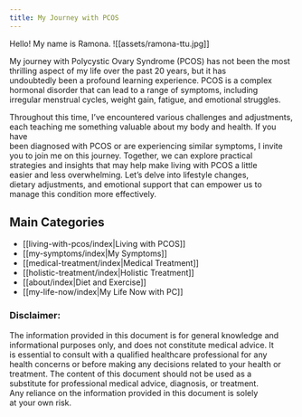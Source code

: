 ```yaml
---
title: My Journey with PCOS
---
```

Hello! My name is Ramona. ![[assets/ramona-ttu.jpg]]

My journey with Polycystic Ovary Syndrome (PCOS) has not been the most  
thrilling aspect of my life over the past 20 years, but it has  
undoubtedly been a profound learning experience. PCOS is a complex  
hormonal disorder that can lead to a range of symptoms, including  
irregular menstrual cycles, weight gain, fatigue, and emotional struggles. 

Throughout this time, I’ve encountered various challenges and adjustments,  
each teaching me something valuable about my body and health. If you have  
been diagnosed with PCOS or are experiencing similar symptoms, I invite  
you to join me on this journey. Together, we can explore practical  
strategies and insights that may help make living with PCOS a little  
easier and less overwhelming. Let’s delve into lifestyle changes,  
dietary adjustments, and emotional support that can empower us to  
manage this condition more effectively.

## Main Categories

* [[living-with-pcos/index|Living with PCOS]]
* [[my-symptoms/index|My Symptoms]]
* [[medical-treatment/index|Medical Treatment]]
* [[holistic-treatment/index|Holistic Treatment]]
* [[about/index|Diet and Exercise]]
* [[my-life-now/index|My Life Now with PC]]

### Disclaimer: 

The information provided in this document is for general knowledge and  
informational purposes only, and does not constitute medical advice. It  
is essential to consult with a qualified healthcare professional for any  
health concerns or before making any decisions related to your health or  
treatment. The content of this document should not be used as a  
substitute for professional medical advice, diagnosis, or treatment.  
Any reliance on the information provided in this document is solely  
at your own risk.


